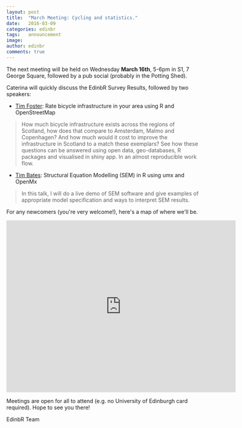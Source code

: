 ```yaml
---
layout: post
title:  "March Meeting: Cycling and statistics."
date:   2016-03-09
categories: edinbr
tags:   announcement
image:
author: edinbr
comments: true
---
```


The next meeting will be held on Wednesday **March 16th**, 5-6pm in S1, 7 George Square, followed by a pub social (probably in the Potting Shed).

Caterina will quickly discuss the EdinbR Survey Results, followed by two speakers:

* [Tim Foster](https://opendata.shinyapps.io/shinyapp/): Rate bicycle infrastructure in your area using R and OpenStreetMap

> How much bicycle infrastructure exists across the regions of Scotland, how does that compare to Amsterdam, Malmo and Copenhagen? And how much would it cost to improve the infrastructure in Scotland to a match these exemplars? See how these questions can be answered using open data, geo-databases, R packages and visualised in shiny app. In an almost reproducible work flow.

* [Tim Bates](http://timbates.wikidot.com/): Structural Equation Modelling (SEM) in R using umx and OpenMx

> In this talk, I will do a live demo of SEM software and give examples of appropriate model specification and ways to interpret SEM results.

For any newcomers (you're very welcome!), here's a map of where we'll be.

<iframe src="https://www.google.com/maps/embed?pb=!1m18!1m12!1m3!1d2234.2857959093512!2d-3.1896144261229358!3d55.944418290254944!2m3!1f0!2f0!3f0!3m2!1i1024!2i768!4f13.1!3m3!1m2!1s0x4887c7837b340937%3A0xaf82184629da8aed!2s7+George+Square%2C+Edinburgh+EH8!5e0!3m2!1sen!2suk!4v1447278868342" width="600" height="450" frameborder="0" style="border:0" allowfullscreen></iframe>

Meetings are open for all to attend (e.g. no University of Edinburgh card required). Hope to see you there!

EdinbR Team

